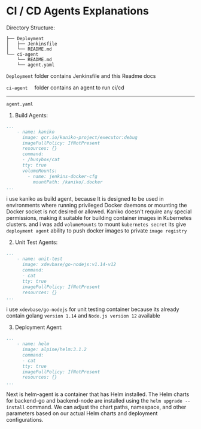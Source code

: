 # CI / CD Agents Explanations

Directory Structure:

```
├── Deployment
│   ├── Jenkinsfile
│   └── README.md
└── ci-agent
    └── README.md
    └── agent.yaml
```

`Deployment` folder contains Jenkinsfile and this Readme docs

`ci-agent  ` folder contains an agent to run ci/cd

---

`agent.yaml`

1. Build Agents:
```yml
...
    - name: kaniko
      image: gcr.io/kaniko-project/executor:debug
      imagePullPolicy: IfNotPresent
      resources: {}
      command:
      - /busybox/cat
      tty: true
      volumeMounts:
        - name: jenkins-docker-cfg
          mountPath: /kaniko/.docker
...
```
i use kaniko as build agent, because It is designed to be used in environments where running privileged Docker daemons or mounting the Docker socket is not desired or allowed. Kaniko doesn't require any special permissions, making it suitable for building container images in Kubernetes clusters.
and i was add `volumeMounts` to mount `kubernetes secret` its give `deployment agent` ability to push docker images to private `image registry`

2. Unit Test Agents:
```yaml
...
    - name: unit-test
      image: xdevbase/go-nodejs:v1.14-v12
      command:
      - cat
      tty: true
      imagePullPolicy: IfNotPresent
      resources: {}
...
```
i use `xdevbase/go-nodejs` for unit testing container because its already contain golang `version 1.14` and `Node.js version 12` available


3. Deployment Agent:
```yml
...
    - name: helm
      image: alpine/helm:3.1.2
      command:
      - cat
      tty: true
      imagePullPolicy: IfNotPresent
      resources: {}
...
```
Next is helm-agent is a container that has Helm installed. 
The Helm charts for backend-go and backend-node are installed using the `helm upgrade --install` command. We can adjust the chart paths, namespace, and other parameters based on our actual Helm charts and deployment configurations.